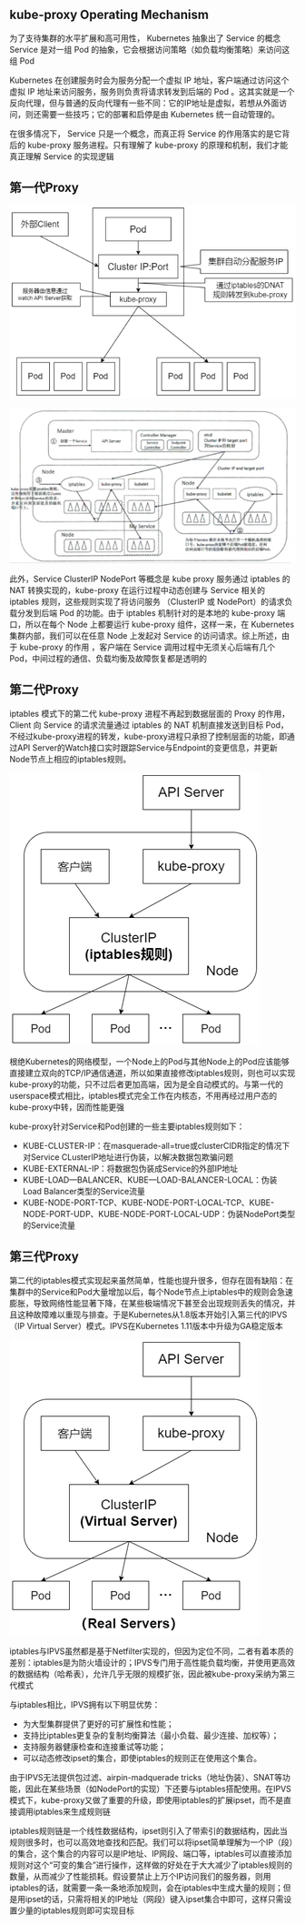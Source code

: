 ## kube-proxy  Operating Mechanism
为了支待集群的水平扩展和高可用性， Kubernetes 抽象出了 Service 的概念 Service 是对一组 Pod 的抽象，它会根据访问策略（如负载均衡策略）来访问这组 Pod

Kubernetes 在创建服务时会为服务分配一个虚拟 IP 地址，客户端通过访问这个虚拟 IP 地址来访问服务，服务则负责将请求转发到后端的 Pod 。这其实就是一个反向代理，但与普通的反向代理有一些不同：它的IP地址是虚拟，若想从外面访问，则还需要一些技巧；它的部署和启停是由 Kubernetes 统一自动管理的。

在很多情况下， Service 只是一个概念，而真正将 Service 的作用落实的是它背后的  kube-proxy 服务进程。只有理解了 kube-proxy 的原理和机制，我们才能真正理解 Service 的实现逻辑


## 第一代Proxy
![Service LoadBalance](./service-loadbalance.png)

![kube proxy 1](./kube-proxy-1.png)

此外，Service ClusterIP NodePort 等概念是 kube proxy 服务通过 iptables 的 NAT 转换实现的，kube-proxy 在运行过程中动态创建与 Service 相关的 iptables 规则，这些规则实现了将访问服务 （ClusterIP 或 NodePort）的请求负载分发到后端 Pod 的功能。由于 iptables 机制针对的是本地的 kube-proxy 端口，所以在每个  Node 上都要运行 kube-proxy 组件，这样一来，在 Kubernetes 集群内部，我们可以在任意 Node 上发起对 Service 的访问请求。综上所述，由于 kube-proxy 的作用 ，客户端在 Service 调用过程中无须关心后端有几个 Pod，中间过程的通信、负载均衡及故障恢复都是透明的

## 第二代Proxy
iptables 模式下的第二代 kube-proxy 进程不再起到数据层面的 Proxy 的作用，Client 向 Service 的请求流量通过 iptables 的 NAT 机制直接发送到目标 Pod，不经过kube-proxy进程的转发，kube-proxy进程只承担了控制层面的功能，即通过API Server的Watch接口实时跟踪Service与Endpoint的变更信息，并更新Node节点上相应的iptables规则。

![kube proxy 2](./kube-proxy-2.png)

根绝Kubernetes的网络模型，一个Node上的Pod与其他Node上的Pod应该能够直接建立双向的TCP/IP通信通道，所以如果直接修改iptables规则，则也可以实现kube-proxy的功能，只不过后者更加高端，因为是全自动模式的。与第一代的userspace模式相比，iptables模式完全工作在内核态，不用再经过用户态的kube-proxy中转，因而性能更强

kube-proxy针对Service和Pod创建的一些主要iptables规则如下：
- KUBE-CLUSTER-IP：在masquerade-all=true或clusterCIDR指定的情况下对Service CLusterIP地址进行伪装，以解决数据包欺骗问题
- KUBE-EXTERNAL-IP：将数据包伪装成Service的外部IP地址
- KUBE-LOAD—BALANCER、KUBE—LOAD-BALANCER-LOCAL：伪装Load Balancer类型的Service流量
- KUBE-NODE-PORT-TCP、KUBE-NODE-PORT-LOCAL-TCP、KUBE-NODE-PORT-UDP、KUBE-NODE-PORT-LOCAL-UDP：伪装NodePort类型的Service流量


## 第三代Proxy
第二代的iptables模式实现起来虽然简单，性能也提升很多，但存在固有缺陷：在集群中的Service和Pod大量增加以后，每个Node节点上iptables中的规则会急速膨胀，导致网络性能显著下降，在某些极端情况下甚至会出现规则丢失的情况，并且这种故障难以重现与排查。于是Kubernetes从1.8版本开始引入第三代的IPVS（IP Virtual Server）模式。IPVS在Kubernetes 1.11版本中升级为GA稳定版本

![kube proxy 3](./kube-proxy-3.png)

iptables与IPVS虽然都是基于Netfilter实现的，但因为定位不同，二者有着本质的差别：iptables是为防火墙设计的；IPVS专门用于高性能负载均衡，并使用更高效的数据结构（哈希表），允许几乎无限的规模扩张，因此被kube-proxy采纳为第三代模式

与iptables相比，IPVS拥有以下明显优势：
- 为大型集群提供了更好的可扩展性和性能；
- 支持比iptables更复杂的复制均衡算法（最小负载、最少连接、加权等）；
- 支持服务器健康检查和连接重试等功能；
- 可以动态修改ipset的集合，即使iptables的规则正在使用这个集合。

由于IPVS无法提供包过滤、airpin-madquerade tricks（地址伪装）、SNAT等功能，因此在某些场景（如NodePort的实现）下还要与iptables搭配使用。在IPVS模式下，kube-proxy又做了重要的升级，即使用iptables的扩展ipset，而不是直接调用iptables来生成规则链

iptables规则链是一个线性数据结构，ipset则引入了带索引的数据结构，因此当规则很多时，也可以高效地查找和匹配。我们可以将ipset简单理解为一个IP（段）的集合，这个集合的内容可以是IP地址、IP网段、端口等，iptables可以直接添加规则对这个“可变的集合”进行操作，这样做的好处在于大大减少了iptables规则的数量，从而减少了性能损耗。假设要禁止上万个IP访问我们的服务器，则用iptables的话，就需要一条一条地添加规则，会在iptables中生成大量的规则；但是用ipset的话，只需将相关的IP地址（网段）键入ipset集合中即可，这样只需设置少量的iptables规则即可实现目标

